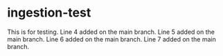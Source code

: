 # ingestion-test

This is for testing.
Line 4 added on the main branch.
Line 5 added on the main branch.
Line 6 added on the main branch.
Line 7 added on the main branch.
